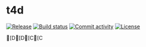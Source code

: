 # t4d

[![Release](https://img.shields.io/github/v/release/sachith-gunasekara/t4d)](https://img.shields.io/github/v/release/sachith-gunasekara/t4d)
[![Build status](https://img.shields.io/github/actions/workflow/status/sachith-gunasekara/t4d/main.yml?branch=main)](https://github.com/sachith-gunasekara/t4d/actions/workflows/main.yml?query=branch%3Amain)
[![Commit activity](https://img.shields.io/github/commit-activity/m/sachith-gunasekara/t4d)](https://img.shields.io/github/commit-activity/m/sachith-gunasekara/t4d)
[![License](https://img.shields.io/github/license/sachith-gunasekara/t4d)](https://img.shields.io/github/license/sachith-gunasekara/t4d)

[D[D[C[C
